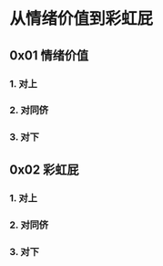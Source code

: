 # 从情绪价值到彩虹屁

## 0x01 情绪价值

### 1. 对上

### 2. 对同侪

### 3. 对下

## 0x02 彩虹屁

### 1. 对上

### 2. 对同侪

### 3. 对下




